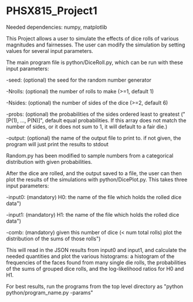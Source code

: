 # PHSX815_Project1

Needed dependencies: numpy, matplotlib

This Project allows a user to simulate the effects of dice rolls of various magnitudes and fairnesses. The user can modify the simulation by setting values for several input parameters.

The main program file is python/DiceRoll.py, which can be run with these input parameters:

-seed:		(optional) the seed for the random number generator

-Nrolls:	(optional) the number of rolls to make (>=1, default 1)

-Nsides:	(optional) the number of sides of the dice (>=2, default 6)

-probs:		(optional) the probabilities of the sides ordered least to greatest ("[P(1), ..., P(N)]", default equal probabilities. If this array does not match the number of sides, or it does not sum to 1, it will default to a fair die.)

-output:	(optional) the name of the output file to print to. if not given, the program will just print the results to stdout

Random.py has been modified to sample numbers from a categorical distribution with given probabilities.


After the dice are rolled, and the output saved to a file, the user can then plot the results of the simulations with python/DicePlot.py. This takes three input parameters:

-input0:     (mandatory) H0: the name of the file which holds the rolled dice data")

-input1:     (mandatory) H1: the name of the file which holds the rolled dice data")

-comb:	 	 (mandatory) given this number of dice (< num total rolls) plot the distribution of the sums of those rolls")

This will read in the JSON results from input0 and input1, and calculate the needed quantities and plot the various histograms: a histogram of the frequencies of the faces found from many single die rolls, the probabilities of the sums of grouped dice rolls, and the log-likelihood ratios for H0 and H1. 

For best results, run the programs from the top level directory as "python python/program_name.py -params"
